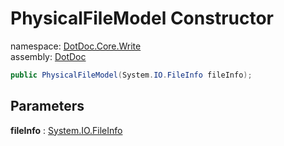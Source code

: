 ﻿# PhysicalFileModel Constructor

namespace: [DotDoc\.Core\.Write](../../DotDoc.Core.Write.md)<br />
assembly: [DotDoc](../../../DotDoc.md)



```csharp
public PhysicalFileModel(System.IO.FileInfo fileInfo);
```

## Parameters

__fileInfo__ : [System\.IO\.FileInfo](https://docs.microsoft.com/dotnet/api/System.IO.FileInfo)



